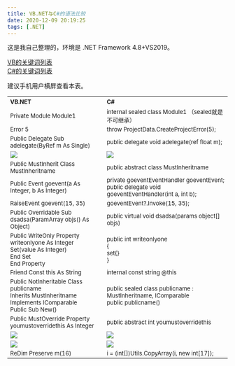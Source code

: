 ```yaml
---
title: VB.NET与C#的语法比较
date: 2020-12-09 20:19:25
tags: [.NET]
---
```


这是我自己整理的，环境是 .NET Framework 4.8+VS2019。  

[VB的关键词列表](https://docs.microsoft.com/zh-cn/dotnet/visual-basic/language-reference/keywords/)  
[C#的关键词列表](https://docs.microsoft.com/zh-cn/dotnet/csharp/language-reference/keywords/)  

建议手机用户横屏查看本表。   

<table style="text-align:left;font-size:small;">
    <tbody>
        <tr>
            <th>
                VB.NET
            </th>
            <th>
                C#
            </th>
            <tr>
                <td>
                    Private Module Module1
                </td>
                <td>
                    internal sealed class Module1 （sealed就是不可继承）
                </td>
            </tr>
            <tr>
                <td>
                    Error 5
                </td>
                <td>
                    throw ProjectData.CreateProjectError(5);
                </td>
            </tr>
            <tr>
                <td>
                    Public Delegate Sub adelegate(ByRef m As Single)
                </td>
                <td>
                    public delegate void adelegate(ref float m);
                </td>
            </tr>
            <tr>
                <td>
                    <img src="https://z3.ax1x.com/2020/12/09/rPZPXQ.png">
                </td>
                <td>
                    <img src="https://z3.ax1x.com/2020/12/09/rPVvkt.png">
                </td>
            </tr>
            <tr>
                <td>
                    Public MustInherit Class MustInheritname
                </td>
                <td>
                    public abstract class MustInheritname
                </td>
            </tr>
            <tr>
                <td>
                    Public Event goevent(a As Integer, b As Integer)
                </td>
                <td>
                    private goeventEventHandler goeventEvent;<br> public delegate void goeventEventHandler(int a, int b);
                </td>
            </tr>
            <tr>
                <td>
                    RaiseEvent goevent(15, 35)
                </td>
                <td>
                    goeventEvent?.Invoke(15, 35);
                </td>
            </tr>
            <tr>
                <td>
                    Public Overridable Sub dsadsa(ParamArray objs() As Object)
                </td>
                <td>
                    public virtual void dsadsa(params object[] objs)
                </td>
            </tr>
            <tr>
                <td>
                    Public WriteOnly Property writeonlyone As Integer <br> Set(value As Integer)<br> End Set<br> End Property<br>
                </td>
                <td>
                    public int writeonlyone<br>{<br>set{}<br>}
                </td>
            </tr>
            <tr>
                <td>
                    Friend Const this As String
                </td>
                <td>
                    internal const string @this
                </td>
            </tr>
            <tr>
                <td>
                    Public NotInheritable Class publicname<br> Inherits MustInheritname<br> Implements IComparable<br> Public Sub New()
                </td>
                <td>
                    public sealed class publicname : MustInheritname, IComparable<br> public publicname()
                </td>
            </tr>
            <tr>
                <td>
                    Public MustOverride Property youmustoverridethis As Integer
                </td>
                <td>
                    public abstract int youmustoverridethis
                </td>
            </tr>
            <tr>
                <td>
                    <img src="https://z3.ax1x.com/2020/12/09/rPmQoR.png">
                </td>
                <td>
                    <img src="https://z3.ax1x.com/2020/12/09/rPmVzT.png">
                </td>
            </tr>
            <tr>
                <td>
                    <img src="https://z3.ax1x.com/2020/12/09/rPm6l8.png">
                </td>
                <td>
                    <img src="https://z3.ax1x.com/2020/12/09/rPmrfP.png">
                </td>
            </tr>
            <tr>
                <td>
                    ReDim Preserve m(16)
                </td>
                <td>
                    i = (int[])Utils.CopyArray(i, new int[17]);
                </td>
            </tr>
        </tr>
    </tbody>
</table>